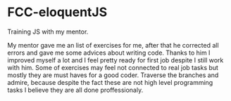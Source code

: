 # FCC-eloquentJS
Training JS with my mentor.

My mentor gave me an list of exercises for me, after that he corrected all errors and gave me some advices about writing code. 
Thanks to him I improved myself a lot and I feel pretty ready for first job despite I still work with him.
Some of exercises may feel not connected to real job tasks but mostly they are must haves for a good coder. 
Traverse the branches and admire, because despite the fact these are not high level programming tasks I believe they are all done proffessionaly.
